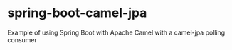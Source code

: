 # spring-boot-camel-jpa
Example of using Spring Boot with Apache Camel with a camel-jpa polling consumer
